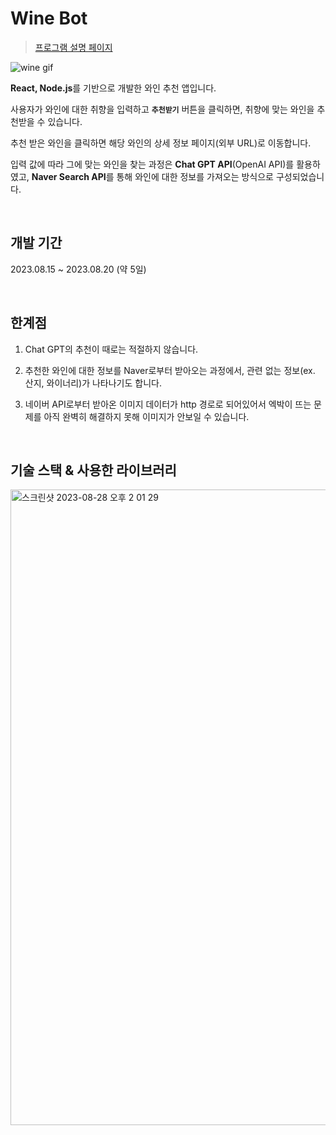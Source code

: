 # Wine Bot

> [프로그램 설명 페이지](https://jimin1020.notion.site/Wine-Bot-6489ece0622846efa949f10231dd398b?pvs=4)

![wine gif](https://github.com/JIMIN1020/wine-bot/assets/121474189/38b4e7cd-f4b3-4d5a-80ac-28d75d41e924)

**React, Node.js**를 기반으로 개발한 와인 추천 앱입니다.

사용자가 와인에 대한 취향을 입력하고 **`추천받기`** 버튼을 클릭하면, 취향에 맞는 와인을 추천받을 수 있습니다.

추천 받은 와인을 클릭하면 해당 와인의 상세 정보 페이지(외부 URL)로 이동합니다.

입력 값에 따라 그에 맞는 와인을 찾는 과정은 **Chat GPT API**(OpenAI API)를 활용하였고, **Naver Search API**를 통해 와인에 대한 정보를 가져오는 방식으로 구성되었습니다.

<br>

## 개발 기간

2023.08.15 ~ 2023.08.20 (약 5일)

<br>

## 한계점

1. Chat GPT의 추천이 때로는 적절하지 않습니다.

2. 추천한 와인에 대한 정보를 Naver로부터 받아오는 과정에서, 관련 없는 정보(ex. 산지, 와이너리)가 나타나기도 합니다.

3. 네이버 API로부터 받아온 이미지 데이터가 http 경로로 되어있어서 엑박이 뜨는 문제를 아직 완벽히 해결하지 못해 이미지가 안보일 수 있습니다.

<br>


## 기술 스택 & 사용한 라이브러리
<img width="1017" alt="스크린샷 2023-08-28 오후 2 01 29" src="https://github.com/JIMIN1020/wine-bot/assets/121474189/374f6f69-a19f-441c-b967-cd6ecdf38415">

<br>
<br>

